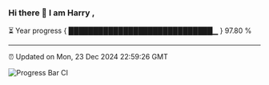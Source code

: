 ### Hi there 👋 I am Harry , 

⏳ Year progress { █████████████████████████████▁ } 97.80 %

---

⏰ Updated on Mon, 23 Dec 2024 22:59:26 GMT

![Progress Bar CI](https://github.com/duykhang68/duykhang68/workflows/Progress%20Bar%20CI/badge.svg)
